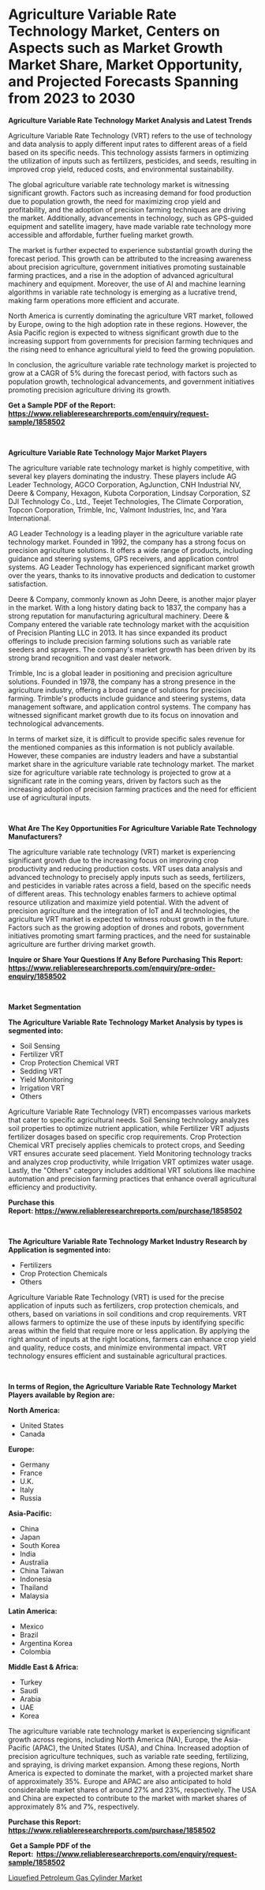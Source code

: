<p><h1>Agriculture Variable Rate Technology Market, Centers on Aspects such as Market Growth Market Share, Market Opportunity, and Projected Forecasts Spanning from 2023 to 2030</h1></p><p><strong>Agriculture Variable Rate Technology Market Analysis and Latest Trends</strong></p>
<p><p>Agriculture Variable Rate Technology (VRT) refers to the use of technology and data analysis to apply different input rates to different areas of a field based on its specific needs. This technology assists farmers in optimizing the utilization of inputs such as fertilizers, pesticides, and seeds, resulting in improved crop yield, reduced costs, and environmental sustainability.</p><p>The global agriculture variable rate technology market is witnessing significant growth. Factors such as increasing demand for food production due to population growth, the need for maximizing crop yield and profitability, and the adoption of precision farming techniques are driving the market. Additionally, advancements in technology, such as GPS-guided equipment and satellite imagery, have made variable rate technology more accessible and affordable, further fueling market growth.</p><p>The market is further expected to experience substantial growth during the forecast period. This growth can be attributed to the increasing awareness about precision agriculture, government initiatives promoting sustainable farming practices, and a rise in the adoption of advanced agricultural machinery and equipment. Moreover, the use of AI and machine learning algorithms in variable rate technology is emerging as a lucrative trend, making farm operations more efficient and accurate.</p><p>North America is currently dominating the agriculture VRT market, followed by Europe, owing to the high adoption rate in these regions. However, the Asia Pacific region is expected to witness significant growth due to the increasing support from governments for precision farming techniques and the rising need to enhance agricultural yield to feed the growing population.</p><p>In conclusion, the agriculture variable rate technology market is projected to grow at a CAGR of 5% during the forecast period, with factors such as population growth, technological advancements, and government initiatives promoting precision agriculture driving its growth.</p></p>
<p><strong>Get a Sample PDF of the Report:&nbsp; <a href="https://www.reliableresearchreports.com/enquiry/request-sample/1858502">https://www.reliableresearchreports.com/enquiry/request-sample/1858502</a></strong></p>
<p>&nbsp;</p>
<p><strong>Agriculture Variable Rate Technology Major Market Players</strong></p>
<p><p>The agriculture variable rate technology market is highly competitive, with several key players dominating the industry. These players include AG Leader Technology, AGCO Corporation, AgJunction, CNH Industrial NV, Deere & Company, Hexagon, Kubota Corporation, Lindsay Corporation, SZ DJI Technology Co., Ltd., Teejet Technologies, The Climate Corporation, Topcon Corporation, Trimble, Inc, Valmont Industries, Inc, and Yara International.</p><p>AG Leader Technology is a leading player in the agriculture variable rate technology market. Founded in 1992, the company has a strong focus on precision agriculture solutions. It offers a wide range of products, including guidance and steering systems, GPS receivers, and application control systems. AG Leader Technology has experienced significant market growth over the years, thanks to its innovative products and dedication to customer satisfaction.</p><p>Deere & Company, commonly known as John Deere, is another major player in the market. With a long history dating back to 1837, the company has a strong reputation for manufacturing agricultural machinery. Deere & Company entered the variable rate technology market with the acquisition of Precision Planting LLC in 2013. It has since expanded its product offerings to include precision farming solutions such as variable rate seeders and sprayers. The company's market growth has been driven by its strong brand recognition and vast dealer network.</p><p>Trimble, Inc is a global leader in positioning and precision agriculture solutions. Founded in 1978, the company has a strong presence in the agriculture industry, offering a broad range of solutions for precision farming. Trimble's products include guidance and steering systems, data management software, and application control systems. The company has witnessed significant market growth due to its focus on innovation and technological advancements.</p><p>In terms of market size, it is difficult to provide specific sales revenue for the mentioned companies as this information is not publicly available. However, these companies are industry leaders and have a substantial market share in the agriculture variable rate technology market. The market size for agriculture variable rate technology is projected to grow at a significant rate in the coming years, driven by factors such as the increasing adoption of precision farming practices and the need for efficient use of agricultural inputs.</p></p>
<p>&nbsp;</p>
<p><strong>What Are The Key Opportunities For Agriculture Variable Rate Technology Manufacturers?</strong></p>
<p><p>The agriculture variable rate technology (VRT) market is experiencing significant growth due to the increasing focus on improving crop productivity and reducing production costs. VRT uses data analysis and advanced technology to precisely apply inputs such as seeds, fertilizers, and pesticides in variable rates across a field, based on the specific needs of different areas. This technology enables farmers to achieve optimal resource utilization and maximize yield potential. With the advent of precision agriculture and the integration of IoT and AI technologies, the agriculture VRT market is expected to witness robust growth in the future. Factors such as the growing adoption of drones and robots, government initiatives promoting smart farming practices, and the need for sustainable agriculture are further driving market growth.</p></p>
<p><strong>Inquire or Share Your Questions If Any Before Purchasing This Report: <a href="https://www.reliableresearchreports.com/enquiry/pre-order-enquiry/1858502">https://www.reliableresearchreports.com/enquiry/pre-order-enquiry/1858502</a></strong></p>
<p>&nbsp;</p>
<p><strong>Market Segmentation</strong></p>
<p><strong>The Agriculture Variable Rate Technology Market Analysis by types is segmented into:</strong></p>
<p><ul><li>Soil Sensing</li><li>Fertilizer VRT</li><li>Crop Protection Chemical VRT</li><li>Sedding VRT</li><li>Yield Monitoring</li><li>Irrigation VRT</li><li>Others</li></ul></p>
<p><p>Agriculture Variable Rate Technology (VRT) encompasses various markets that cater to specific agricultural needs. Soil Sensing technology analyzes soil properties to optimize nutrient application, while Fertilizer VRT adjusts fertilizer dosages based on specific crop requirements. Crop Protection Chemical VRT precisely applies chemicals to protect crops, and Seeding VRT ensures accurate seed placement. Yield Monitoring technology tracks and analyzes crop productivity, while Irrigation VRT optimizes water usage. Lastly, the "Others" category includes additional VRT solutions like machine automation and precision farming practices that enhance overall agricultural efficiency and productivity.</p></p>
<p><strong>Purchase this Report:&nbsp;<a href="https://www.reliableresearchreports.com/purchase/1858502">https://www.reliableresearchreports.com/purchase/1858502</a></strong></p>
<p>&nbsp;</p>
<p><strong>The Agriculture Variable Rate Technology Market Industry Research by Application is segmented into:</strong></p>
<p><ul><li>Fertilizers</li><li>Crop Protection Chemicals</li><li>Others</li></ul></p>
<p><p>Agriculture Variable Rate Technology (VRT) is used for the precise application of inputs such as fertilizers, crop protection chemicals, and others, based on variations in soil conditions and crop requirements. VRT allows farmers to optimize the use of these inputs by identifying specific areas within the field that require more or less application. By applying the right amount of inputs at the right locations, farmers can enhance crop yield and quality, reduce costs, and minimize environmental impact. VRT technology ensures efficient and sustainable agricultural practices.</p></p>
<p>&nbsp;</p>
<p><strong>In terms of Region, the Agriculture Variable Rate Technology Market Players available by Region are:</strong></p>
<p>
    <p> <strong> North America: </strong>
        <ul>
            <li>United States</li>
            <li>Canada</li>
        </ul>
        </p> 
    <p> <strong> Europe: </strong>
        <ul>
            <li>Germany</li>
            <li>France</li>
            <li>U.K.</li>
            <li>Italy</li>
            <li>Russia</li>
        </ul>
        </p> 
    <p> <strong> Asia-Pacific: </strong>
        <ul>
            <li>China</li>
            <li>Japan</li>
            <li>South Korea</li>
            <li>India</li>
            <li>Australia</li>
            <li>China Taiwan</li>
            <li>Indonesia</li>
            <li>Thailand</li>
            <li>Malaysia</li>
        </ul>
        </p> 
    <p> <strong> Latin America: </strong>
        <ul>
            <li>Mexico</li>
            <li>Brazil</li>
            <li>Argentina Korea</li>
            <li>Colombia</li>
        </ul>
        </p> 
    <p> <strong> Middle East & Africa: </strong>
        <ul>
            <li>Turkey</li>
            <li>Saudi</li>
            <li>Arabia</li>
            <li>UAE</li>
            <li>Korea</li>
        </ul>
    </p>
    </p>
<p><p>The agriculture variable rate technology market is experiencing significant growth across regions, including North America (NA), Europe, the Asia-Pacific (APAC), the United States (USA), and China. Increased adoption of precision agriculture techniques, such as variable rate seeding, fertilizing, and spraying, is driving market expansion. Among these regions, North America is expected to dominate the market, with a projected market share of approximately 35%. Europe and APAC are also anticipated to hold considerable market shares of around 27% and 23%, respectively. The USA and China are expected to contribute to the market with market shares of approximately 8% and 7%, respectively.</p></p>
<p><strong>Purchase this Report: <a href="https://www.reliableresearchreports.com/purchase/1858502">https://www.reliableresearchreports.com/purchase/1858502</a></strong></p>
<p>&nbsp;<strong>Get a Sample PDF of the Report:&nbsp;&nbsp;<a href="https://www.reliableresearchreports.com/enquiry/request-sample/1858502">https://www.reliableresearchreports.com/enquiry/request-sample/1858502</a></strong></p>
<p><strong></strong></p>
<p><p><a href="https://medium.com/@suryayadavrp23/liquefied-petroleum-gas-cylinder-market-report-reveals-the-latest-trends-and-growth-opportunities-c5e858f11ab4">Liquefied Petroleum Gas Cylinder Market</a></p></p>